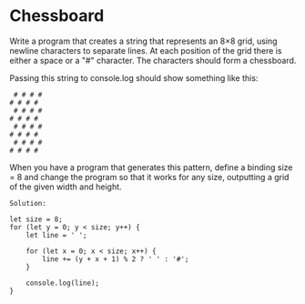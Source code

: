 # Chessboard


Write a program that creates a string that represents an 8×8 grid, using newline characters to separate lines. At each position of the grid there is either a space or a "#" character. The characters should form a chessboard.

Passing this string to console.log should show something like this:

```
 # # # #
# # # #
 # # # #
# # # #
 # # # #
# # # #
 # # # #
# # # #
```

When you have a program that generates this pattern, define a binding size = 8 and change the program so that it works for any size, outputting a grid of the given width and height.

```
Solution:

let size = 8;
for (let y = 0; y < size; y++) {
    let line = ' ';

    for (let x = 0; x < size; x++) {
        line += (y + x + 1) % 2 ? ' ' : '#';
    }

    console.log(line);
}

```
